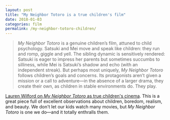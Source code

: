 ```yaml
---
layout: post
title: "My Neighbor Totoro is a true children's film"
date: 2018-01-03
categories: film
permalink: /my-neighbor-totoro-children/
---
```


> *My Neighbor Totoro* is a genuine children’s film, attuned to child psychology. Satsuki and Mei move and speak like children: they run and romp, giggle and yell. The sibling dynamic is sensitively rendered: Satsuki is eager to impress her parents but sometimes succumbs to silliness, while Mei is Satsuki’s shadow and echo (with an independent streak). But perhaps most uniquely, *My Neighbor Totoro* follows children’s goals and concerns. Its protagonists aren’t given a mission or a call to adventure—in the absence of a larger drama, they create their own, as children in stable environments do. They play.

[Lauren Wilford on *My Neighbor Totoro* as true children's cinema](http://www.brightwalldarkroom.com/2017/03/13/towards-a-true-childrens-cinema-on-my-neighbor-totoro/). This is a great piece full of excellent observations about children, boredom, realism, and beauty. We don't let our kids watch many movies, but *My Neighbor Totoro* is one we do—and it totally enthralls them.